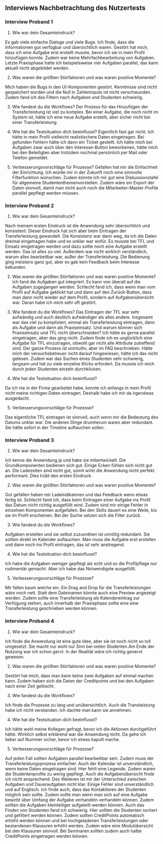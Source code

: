 ## Interviews Nachbetrachtung des Nutzertests

### Interview Proband 1

1. Wie war dein Gesamteindruck?

Es gab viele einfache Dialoge und viele Bugs. Ich finde, dass die Informationen gut verfügbar und übersichtlich waren.
Gestört hat mich, dass ich eine Aufgabe erst erstellt musste, bevor ich sie in mein Profil hinzufügen konnte. Zudem war keine Mehrfachbearbeitung von Aufgaben. Letzte Praxisphase hatte ich beispielsweise vier Aufgaben parallel, das kann aktuell nicht abgebildet werden.

2. Was waren die größten Störfaktoren und was waren positive Momente?

Mich haben die Bugs in den UI-Komponenten gestört. Kenntnisse sind nicht gespeichert worden und die Null in Zahleninputs ist nicht verschwunden. Zudem fand ich das Filtern nach Aufgaben und Studenten schwierig.

3. Wie fandest du die Workflows?
Der Prozess für das Hinzufügen der Transferleistung ist viel zu komplex. Bei einer Aufgabe, die noch nicht im System ist, hätte ich eine neue Aufgabe erstellt, aber sicher nicht bei einer Transferleistung.

4. Wie hat die Testsituation dich beeinflusst?
Eigentlich fast gar nicht. Ich hätte in mein Profil vielleicht realistischere Daten eingetragen. Bei gefunden Fehlern hätte ich dann ein Ticket gestellt. Ich hätte mich bei Aufgaben zwar auch über den Interesse-Button beworbenen, hätte mich bei den Beteiligten aber trotzdem nochmal persönlich per Mail oder Telefon gemeldet. 

5. Verbesserungsvorschläge für Prozesse?
Gefallen hat mir die Einfachheit der Einrichtung. Ich würde mir in der Zukunft noch eine sinnvolle Filterfunktion wünschen. Zudem könnte ich mir gut eine Diskussionstafel für allgemeine Studententhemenvorstellen. Zudem wäre ein Export der Daten sinnvoll, damit man nicht auch noch die Mitarbeiter-Master-Profile parallel gepflegt werden müssen.

### Interview Proband 2

1. Wie war dein Gesamteindruck?

Nach meinem ersten Eindruck ist die Anwendung sehr übersichtlich und konsistent. Dieser Eindruck hat sich aber beim Eintragen der Transferleistung gewandelt. Die Konsistenz war dann weg, da ich die Daten dreimal eingetragen habe und es unklar war wofür. Es musste bei TFL und Einsatz eingetragen werden und dazu sollte noch eine Aufgabe erstellt werden. Das ist alles zu viel. Außerdem war nicht wirklich verständlich, warum alles bearbeitbar war, außer der Transferleistung. Die Bedienung ging meistens ganz gut, aber es gab kein Feedback beim Interesse bekunden.

2. Was waren die größten Störfaktoren und was waren positive Momente?
Ich fand die Aufgaben gut integriert. Es kann von überall auf die Aufgaben zugegangen werden.
Schlecht fand ich, dass wenn man vom Profil auf Aufgabe geklickt hat und dann auf den Zurück-Button, dass man dann nicht wieder auf dem Profil, sondern auf Aufgabenübersicht war. Daran habe ich mich sehr oft gestört.

3. Wie fandest du die Workflows?
Das Eintragen der TFL war sehr aufwändig und auch deutlich aufwändiger als alles andere. Insgesamt war das viel zu kompliziert,
einmal als Transferleistung eintragen, dann als Aufgabe und dann als Praxiseinsatz. Und warum können sich Praxiseinsatz und TFL nicht überschneiden? Ich hätte es gerne parallel eingetragen, aber das ging nicht.
Zudem finde ich es unglücklich eine Aufgabe für TFL einzutragen, obwohl gar nicht alle Attribute zutreffend sind. Der ganze Prozess ist unintuitiv, aber im FAQ beschrieben. Hätte mich der versuchsbetreuer nicht darauf hingewiesen, hätte ich das nicht gelesen. Zudem war das Suchen eines Studenten sehr schwierig, langsam und hat zu viele einzelne Klicks erfordert. Da musste ich mich durch jeden Studenten einzeln durchklicken.

4. Wie hat die Testsituation dich beeinflusst?

Da ich nie in der Firma gearbeitet habe, konnte ich anfangs in mein Profil nicht meine richtigen Daten eintragen. Deshalb habe ich mir da irgendwas ausgedacht.

5. Verbesserungsvorschläge für Prozesse?

Das eigentliche TFL eintragen ist sinnvoll, auch wenn mir die Bedeutung des Datums unklar war. Die anderen Dinge drumherum waren aber redundant. Sie hätte sofort in der Timeline auftauchen sollen.

### Interview Proband 3

1. Wie war dein Gesamteindruck?

Ich kenne die Anwendung ja und habe sie mitentwickelt. Die Grundkomponenten bedienen sich gut. Einige Ecken fühlen sich nicht gut an. 
Die Ladezeiten sind nicht gut, somit wirkt die Anwendung nicht perfekt performant. Dies trübt den ersten Eindruck.

2. Was waren die größten Störfaktoren und was waren positive Momente?

Gut gefallen haben mir Ladeindikatoren und das Feedback wenn etwas fertig ist. Schlecht fand ich, dass beim Eintragen einer Aufgabe ins Profil das Datum nicht richtig ausgefüllt wird. Zudem sind mir einige Fehler in einzelnen Komponenten aufgefallen. Bei den Skills dauert es eine Weile, bis sie im Profil erscheinen. Bei der Suche setzen sich die Filter zurück.

3. Wie fandest du die Workflows?

Aufgaben erstellen und sie selbst zuzuordnen ist unnötig redundant. Sie sollten direkt im Kalender auftauchen. Man muss die Aufgabe erst erstellen und dann noch ins Profil eintragen, das ist sehr anstregend.

4. Wie hat die Testsituation dich beeinflusst?

Ich habe die Aufgaben weniger gepflegt als echt und so die Profilpflege nur rudimentär gemacht. Aber ich habe das Notwendigste ausgefüllt.

5. Verbesserungsvorschläge für Prozesse?

Mir fallen kaum welche ein. Ein Drag and Drop für die Transferleistungen wäre noch nett. Statt dem Dateinamen könnte auch eine Preview angezeigt werden. Zudem sollte eine Transferleistung als Kalendereintrag zur Verfügung stehen, auch innerhalb der Praxisphase sollte eine eine Transferleistung geschrieben werden können. 

### Interview Proband 4

1. Wie war dein Gesamteindruck?

Ich finde die Anwendung ist eine gute Idee, aber sie ist noch nicht so toll umgesetzt. Sie macht nur wohl nur Sinn bei vielen Studenten.Am Ende der Nutzung war ich schon gervt. In der Realität wäre ich richtig genervt gewesen.

2. Was waren die größten Störfaktoren und was waren positive Momente?

Gestört hat mich, dass man kann keine zwei Aufgaben auf einmal machen kann. Zudem haben sich die Daten der Creditpoints und bei den Aufgaben nach einer Zeit gelöscht. 

3. Wie fandest du die Workflows?

Ich finde die Prozesse zu lang und unübersichtlich. Auch die Transleistung habe ich nicht verstanden. Ich dachte man kann sie annehmen.

4. Wie hat die Testsituation dich beeinflusst?

Ich hätte wohl meine Kollegen gefragt, bevor ich die Aktionen durchgeführt hätte. Wirklich selbst erklärend war die Anwendung nicht. Da gehe ich lieber auf Nummer sicher, bevor ich etwas kaputt mache.

5. Verbesserungsvorschläge für Prozesse?

Auf jeden Fall sollten Aufgaben parallel bearbeitbar sein. Zudem muss der Transferleistungsprozess einfacher. Auch der Kalendar ist unverständlich, wenn keine Daten eingetragen sind. Hier fehlt eine Legende. Zudem waren die Studentenprofile zu wenig gepflegt. Auch die Aufgabenübersicht finde ich nicht ansprechend. Des Weiteren ist mir der Unterschied zwischen Aufgaben und Daueraufgaben nicht klar. 
Einige Fehler sind unverständlich und auf Englisch. Ich finde auch, dass das Kontaktieren der Studenten möglich sein sollte. Zudem sollte man wenn man sich auf eine Aufgabe bewirbt über Umfang der Aufgabe verhandeln verhandeln können. Zudem sollten die Aufgaben kleinteiliger aufgeteilt werden können.
Auch das Finden von Studenten fand ich schwierig. Hier sollten die Studenten sortiert und gefiltert werden können.
Zudem sollten CreditPoints automatisch erhöht werden können und bei hochgeladenen Transferleistungen oder bestandenen Klausuren erhöht werden. Zudem wäre eine Modulübersicht bei den Klausuren sinnvoll. Bei Seminaren sollten zudem auch halbe CreditPoints eingetragen werden können.
